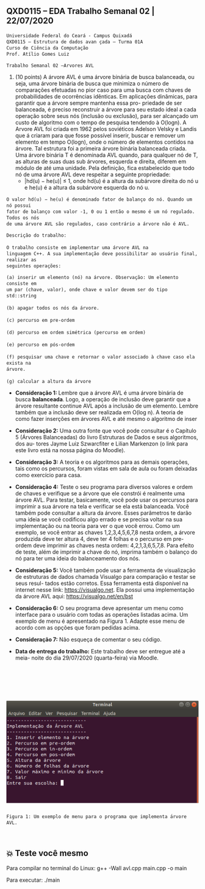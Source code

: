 ## QXD0115 – EDA Trabalho Semanal 02 | 22/07/2020

```
Universidade Federal do Ceará - Campus Quixadá
QXD0115 – Estrutura de dados avan ̧cada – Turma 01A
Curso de Ciência da Computação
Prof. Atílio Gomes Luiz
```

```
Trabalho Semanal 02 –Arvores AVL
```

1. (10 points) A árvore AVL é uma árvore binária de busca balanceada, ou seja, uma
   árvore binária de busca que minimiza o número de comparações efetuadas no pior
   caso para uma busca com chaves de probabilidades de ocorrências idênticas.
   Em aplicações dinâmicas, para garantir que a árvore sempre mantenha essa pro-
   priedade de ser balanceada, é preciso reconstruir a árvore para seu estado ideal a
   cada operação sobre seus nós (inclusão ou exclusão), para ser alcançado um custo de
   algoritmo com o tempo de pesquisa tendendo à O(logn).
   A Arvore AVL foi criada em 1962 pelos soviéticos Adelson Velsky e Landis que á
   criaram para que fosse possível inserir, buscar e remover um elemento em tempo
   O(logn), onde o número de elementos contidos na árvore. Tal estrutura foi a
   primeira árvore binária balanceada criada.
   Uma árvore binária T é denominada AVL quando, para qualquer nó de T, as alturas
   de suas duas sub árvores, esquerda e direita, diferem em módulo de até uma unidade.
   Pela definição, fica estabelecido que todo nó de uma árvore AVL deve respeitar a
   seguinte propriedade:
   - |hd(u) − he(u)| ≤ 1, onde hd(u) é a altura da subárvore direita do nó u e he(u)
     é a altura da subárvore esquerda do nó u.

```
O valor hd(u) − he(u) é denominado fator de balanço do nó. Quando um nó possui
fator de balanço com valor -1, 0 ou 1 então o mesmo é um nó regulado. Todos os nós
de uma árvore AVL são regulados, caso contrário a árvore não é AVL.
```

```
Descrição do trabalho:

O trabalho consiste em implementar uma árvore AVL na
linguagem C++. A sua implementação deve possibilitar ao usuário final, realizar as
seguintes operações:
```

```
(a) inserir um elemento (nó) na árvore. Observação: Um elemento consiste em
um par (chave, valor), onde chave e valor devem ser do tipo std::string

(b) apagar todos os nós da árvore.

(c) percurso em pre-ordem

(d) percurso em ordem simétrica (percurso em ordem)

(e) percurso em pós-ordem

(f) pesquisar uma chave e retornar o valor associado à chave caso ela exista na
árvore.

(g) calcular a altura da árvore
```

- <b>Consideração 1: </b>Lembre que a árvore AVL é uma árvore binária de busca
  <b>balanceada</b>. Logo, a operação de inclusão deve garantir que a árvore resultante
  continue AVL após a inclusão de um elemento. Lembre também que a inclusão
  deve ser realizada em O(log n). A teoria de como fazer inserções em árvores AVL
  e até mesmo o algoritmo de inser

- <b>Consideração 2:</b> Uma outra fonte que você pode consultar é o Capı́tulo 5
  (Árvores Balanceadas) do livro Estruturas de Dados e seus algoritmos, dos au-
  tores Jayme Luiz Szwarcfiter e Lilian Markenzon (o link para este livro está na
  nossa página do Moodle).

- <b>Consideração 3:</b> A teoria e os algoritmos para as demais operações, tais como
  os percursos, foram vistas em sala de aula ou foram deixadas como exercı́cio
  para casa.

- <b>Consideração 4:</b> Teste o seu programa para diversos valores e ordem de chaves
  e verifique se a árvore que ele constrói é realmente uma árvore AVL. Para testar,
  basicamente, você pode usar os percursos para imprimir a sua árvore na tela
  e verificar se ela está balanceada. Você também pode consultar a altura da
  árvore. Esses parâmetros te darão uma ideia se você codificou algo errado e
  se precisa voltar na sua implementação ou na teoria para ver o que você errou.
  Como um exemplo, se você entrar as chaves 1,2,3,4,5,6,7,8 nesta ordem, a árvore
  produzida deve ter altura 4, deve ter 4 folhas e o percurso em pre-ordem deve
  imprimir as chaves nesta ordem: 4,2,1,3,6,5,7,8. Para efeito de teste, além de
  imprimir a chave do nó, imprima também o balanço do nó para ter uma ideia
  do balanceamento dos nós.

- <b>Consideração 5:</b> Você também pode usar a ferramenta de visualização de
  estruturas de dados chamada Visualgo para comparação e testar se seus resul-
  tados estão corretos. Essa ferramenta está disponı́vel na internet nesse link:
  https://visualgo.net. Ela possui uma implementação da árvore AVL aqui:
  https://visualgo.net/en/bst

- <b>Consideração 6:</b> O seu programa deve apresentar um menu como interface
  para o usuário com todas as operações listadas acima. Um exemplo de menu é
  apresentado na Figura 1. Adapte esse menu de acordo com as opções que foram
  pedidas acima.

- <b>Consideração 7:</b> Não esqueça de comentar o seu código.

- <b>Data de entrega do trabalho:</b> Este trabalho deve ser entregue até a meia-
  noite do dia 29/07/2020 (quarta-feira) via Moodle.

<br />
<br />
<br />

<h1 align="center">
  <img alt="Menu" title="#delicinha" src="../.github/menu-eda.png" />
</h1>

```
Figura 1: Um exemplo de menu para o programa que implementa ́arvore AVL.
```

<br />

## 💥 Teste você mesmo

Para compilar no terminal do Linux:
g++ -Wall avl.cpp main.cpp -o main

Para executar:
./main
